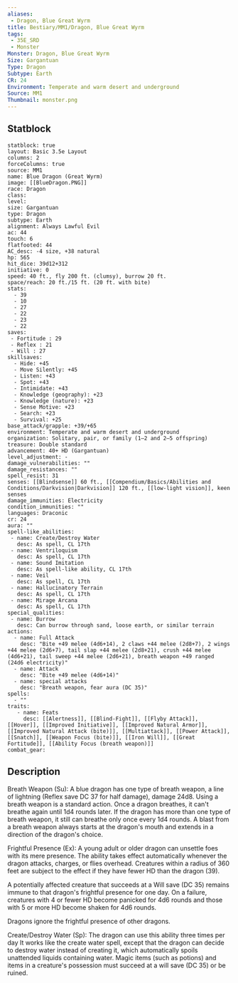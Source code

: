 ```yaml
---
aliases:
 - Dragon, Blue Great Wyrm
title: Bestiary/MM1/Dragon, Blue Great Wyrm
tags:
 - 35E_SRD
 - Monster
Monster: Dragon, Blue Great Wyrm
Size: Gargantuan
Type: Dragon
Subtype: Earth
CR: 24
Environment: Temperate and warm desert and underground
Source: MM1
Thumbnail: monster.png
---
```


## Statblock

```statblock
statblock: true
layout: Basic 3.5e Layout
columns: 2
forceColumns: true
source: MM1 
name: Blue Dragon (Great Wyrm)
image: [[BlueDragon.PNG]]
race: Dragon
class: 
level: 
size: Gargantuan
type: Dragon
subtype: Earth
alignment: Always Lawful Evil
ac: 44
touch: 6
flatfooted: 44
AC_desc: -4 size, +38 natural
hp: 565
hit_dice: 39d12+312
initiative: 0
speed: 40 ft., fly 200 ft. (clumsy), burrow 20 ft.
space/reach: 20 ft./15 ft. (20 ft. with bite)
stats:
  - 39
  - 10
  - 27
  - 22
  - 23
  - 22
saves:
 - Fortitude : 29
 - Reflex : 21
 - Will : 27
skillsaves:
  - Hide: +45
  - Move Silently: +45
  - Listen: +43
  - Spot: +43
  - Intimidate: +43
  - Knowledge (geography): +23
  - Knowledge (nature): +23
  - Sense Motive: +23
  - Search: +23
  - Survival: +25
base_attack/grapple: +39/+65
environment: Temperate and warm desert and underground
organization: Solitary, pair, or family (1–2 and 2–5 offspring)
treasure: Double standard
advancement: 40+ HD (Gargantuan)
level_adjustment: -
damage_vulnerabilities: ""
damage_resistances: ""
spell_resist: 31
senses: [[Blindsense]] 60 ft., [[Compendium/Basics/Abilities and Conditions/Darkvision|Darkvision]] 120 ft., [[low-light vision]], keen senses
damage_immunities: Electricity
condition_immunities: ""
languages: Draconic
cr: 24
aura: ""
spell-like_abilities:
 - name: Create/Destroy Water
   desc: As spell, CL 17th
 - name: Ventriloquism
   desc: As spell, CL 17th
 - name: Sound Imitation
   desc: As spell-like ability, CL 17th
 - name: Veil
   desc: As spell, CL 17th
 - name: Hallucinatory Terrain
   desc: As spell, CL 17th
 - name: Mirage Arcana
   desc: As spell, CL 17th
special_qualities:
 - name: Burrow
   desc: Can burrow through sand, loose earth, or similar terrain
actions:
  - name: Full Attack
    desc: "Bite +49 melee (4d6+14), 2 claws +44 melee (2d8+7), 2 wings +44 melee (2d6+7), tail slap +44 melee (2d8+21), crush +44 melee (4d6+21), tail sweep +44 melee (2d6+21), breath weapon +49 ranged (24d6 electricity)"
  - name: Attack
    desc: "Bite +49 melee (4d6+14)"
  - name: special attacks
    desc: "Breath weapon, fear aura (DC 35)"
spells:
  - ""
traits:
   - name: Feats
     desc: [[Alertness]], [[Blind-Fight]], [[Flyby Attack]], [[Hover]], [[Improved Initiative]], [[Improved Natural Armor]], [[Improved Natural Attack (bite)]], [[Multiattack]], [[Power Attack]], [[Snatch]], [[Weapon Focus (bite)]], [[Iron Will]], [[Great Fortitude]], [[Ability Focus (breath weapon)]]
combat_gear:  
```

## Description






Breath Weapon (Su): A blue dragon has one type of breath weapon, a line of lightning (Reflex save DC 37 for half damage), damage 24d8. Using a breath weapon is a standard action. Once a dragon breathes, it can't breathe again until 1d4 rounds later. If the dragon has more than one type of breath weapon, it still can breathe only once every 1d4 rounds. A blast from a breath weapon always starts at the dragon's mouth and extends in a direction of the dragon's choice.

Frightful Presence (Ex): A young adult or older dragon can unsettle foes with its mere presence. The ability takes effect automatically whenever the dragon attacks, charges, or flies overhead. Creatures within a radius of 360 feet are subject to the effect if they have fewer HD than the dragon (39).

A potentially affected creature that succeeds at a Will save (DC 35) remains immune to that dragon's frightful presence for one day. On a failure, creatures with 4 or fewer HD become panicked for 4d6 rounds and those with 5 or more HD become shaken for 4d6 rounds.

Dragons ignore the frightful presence of other dragons.

Create/Destroy Water (Sp): The dragon can use this ability three times per day It works like the create water spell, except that the dragon can decide to destroy water instead of creating it, which automatically spoils unattended liquids containing water. Magic items (such as potions) and items in a creature's possession must succeed at a will save (DC 35) or be ruined.